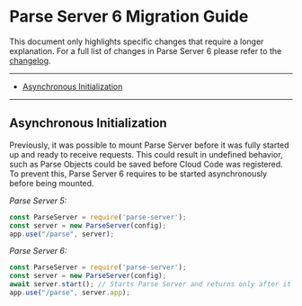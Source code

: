 # Parse Server 6 Migration Guide <!-- omit in toc -->

This document only highlights specific changes that require a longer explanation. For a full list of changes in Parse Server 6 please refer to the [changelog](https://github.com/parse-community/parse-server/blob/alpha/CHANGELOG.md).

---

- [Asynchronous Initialization](#asynchronous-initialization)

---

## Asynchronous Initialization

Previously, it was possible to mount Parse Server before it was fully started up and ready to receive requests. This could result in undefined behavior, such as Parse Objects could be saved before Cloud Code was registered. To prevent this, Parse Server 6 requires to be started asynchronously before being mounted.

*Parse Server 5:*
```js
const ParseServer = require('parse-server');
const server = new ParseServer(config);
app.use("/parse", server);
```

*Parse Server 6:*
```js
const ParseServer = require('parse-server');
const server = new ParseServer(config);
await server.start(); // Starts Parse Server and returns only after it's fully started up
app.use("/parse", server.app);
```
